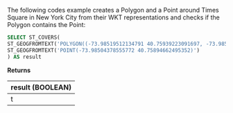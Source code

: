 The following codes example creates a Polygon and a Point around Times Square in New York City from their WKT representations and checks if the Polygon contains the Point:

``` sql
SELECT ST_COVERS(
ST_GEOGFROMTEXT('POLYGON((-73.98519512134791 40.75939223091697, -73.98566488210841 40.75807135585606, -73.9856079414103 40.75804080469413, -73.98470163529633 40.75918017383259, -73.98519512134791 40.75939223091697))'),
ST_GEOGFROMTEXT('POINT(-73.98504378555772 40.75894662495352)')
) AS result
```

**Returns**

| result (BOOLEAN) |
| :--- |
| t |